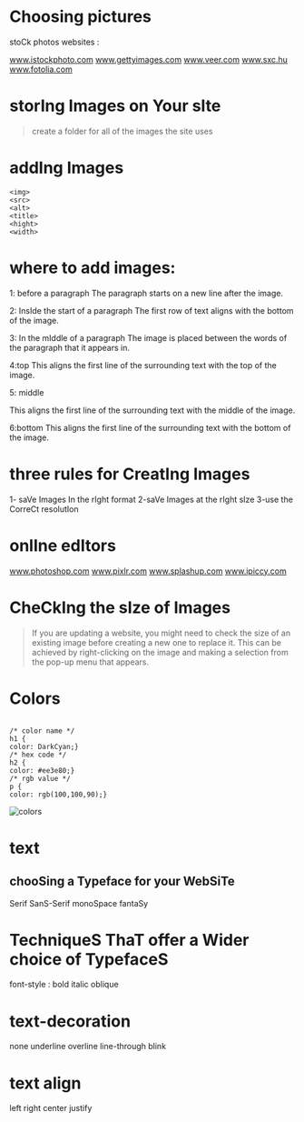 # Choosing pictures 

stoCk photos websites :

www.istockphoto.com
www.gettyimages.com
www.veer.com
www.sxc.hu
www.fotolia.com

# storIng Images on Your sIte
> create a folder for all of the images the site uses

# addIng Images

```
<img>
<src>
<alt>
<title>
<hight>
<width>

```

# where to add images:

1: before a paragraph
The paragraph starts on a new
line after the image.


2: InsIde the start of a
paragraph
The first row of text aligns with
the bottom of the image.


3: In the mIddle of a
paragraph
The image is placed between the
words of the paragraph that it
appears in.

4:top
This aligns the first line of the
surrounding text with the top of
the image.


5: middle

This aligns the first line of the
surrounding text with the middle
of the image.


6:bottom
This aligns the first line of the
surrounding text with the bottom
of the image.

# three rules for CreatIng Images

1- saVe Images In the rIght format
2-saVe Images at the rIght sIze
3-use the CorreCt resolutIon

# onlIne edItors
www.photoshop.com
www.pixlr.com
www.splashup.com
www.ipiccy.com


# CheCkIng the sIze of Images
>If you are updating a website, you might need to check the size of an existing image before creating a new one to replace it. This can be achieved by right-clicking on the image and making a selection from the pop-up menu that appears.

# Colors 
```

/* color name */
h1 {
color: DarkCyan;}
/* hex code */
h2 {
color: #ee3e80;}
/* rgb value */
p {
color: rgb(100,100,90);}
```

![colors ](/home/raneem/asacnew/reading-notes/201/colors.PNG)



# text 

 ## chooSing a Typeface for your WebSiTe

 Serif
 SanS-Serif
monoSpace
fantaSy

# TechniqueS ThaT offer a Wider choice of TypefaceS

font-style :
bold 
italic 
oblique

# text-decoration
none 
underline 
overline 
line-through 
blink


# text align 
left 
right 
center 
justify

